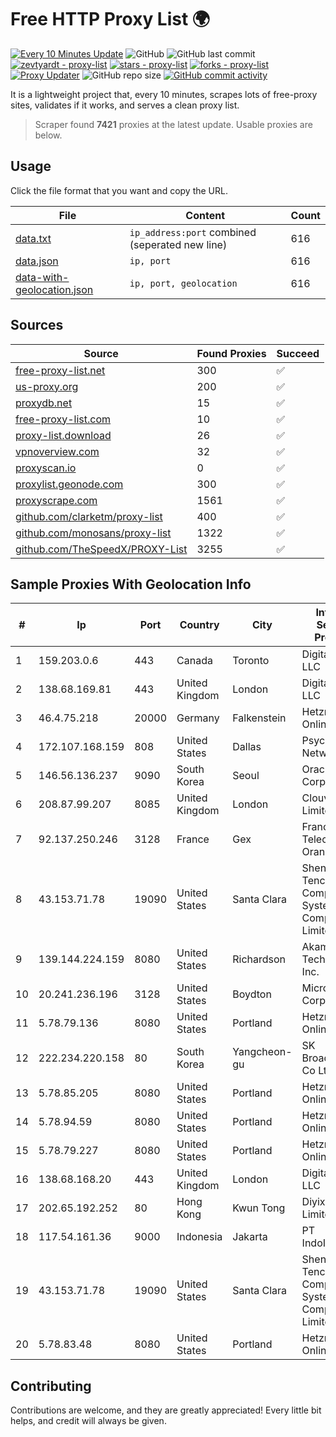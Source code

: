 
# Free HTTP Proxy List 🌍

[![Every 10 Minutes Update](https://github.com/mertguvencli/http-proxy-list/actions/workflows/main.yml/badge.svg?branch=main)](https://github.com/mertguvencli/http-proxy-list/actions/workflows/main.yml)
![GitHub](https://img.shields.io/github/license/mertguvencli/http-proxy-list)
![GitHub last commit](https://img.shields.io/github/last-commit/mertguvencli/http-proxy-list)
[![zevtyardt - proxy-list](https://img.shields.io/static/v1?label=zevtyardt&message=proxy-list&color=blue&logo=github)](https://github.com/zevtyardt/proxy-list "Go to GitHub repo")
[![stars - proxy-list](https://img.shields.io/github/stars/zevtyardt/proxy-list?style=social)](https://github.com/zevtyardt/proxy-list)
[![forks - proxy-list](https://img.shields.io/github/forks/zevtyardt/proxy-list?style=social)](https://github.com/zevtyardt/proxy-list)
[![Proxy Updater](https://github.com/zevtyardt/proxy-list/workflows/Proxy%20Updater/badge.svg)](https://github.com/zevtyardt/proxy-list/actions?query=workflow:"Proxy+Updater")
![GitHub repo size](https://img.shields.io/github/repo-size/zevtyardt/proxy-list)
[![GitHub commit activity](https://img.shields.io/github/commit-activity/m/zevtyardt/proxy-list?logo=commits)](https://github.com/zevtyardt/proxy-list/commits/main)

It is a lightweight project that, every 10 minutes, scrapes lots of free-proxy sites, validates if it works, and serves a clean proxy list.

> Scraper found **7421** proxies at the latest update. Usable proxies are below.

## Usage

Click the file format that you want and copy the URL.

|File|Content|Count|
|----|-------|-----|
|[data.txt](https://raw.githubusercontent.com/mertguvencli/http-proxy-list/main/proxy-list/data.txt)|`ip_address:port` combined (seperated new line)|616|
|[data.json](https://raw.githubusercontent.com/mertguvencli/http-proxy-list/main/proxy-list/data.json)|`ip, port`|616|
|[data-with-geolocation.json](https://raw.githubusercontent.com/mertguvencli/http-proxy-list/main/proxy-list/data-with-geolocation.json)|`ip, port, geolocation`|616|

## Sources

|Source|Found Proxies|Succeed|
|------|-------------|-------|
|[free-proxy-list.net](https://free-proxy-list.net)|300|✅|
|[us-proxy.org](https://www.us-proxy.org)|200|✅|
|[proxydb.net](http://proxydb.net)|15|✅|
|[free-proxy-list.com](https://free-proxy-list.com/?page=&port=&type%5B%5D=http&type%5B%5D=https&up_time=0&search=Search)|10|✅|
|[proxy-list.download](https://www.proxy-list.download/HTTP)|26|✅|
|[vpnoverview.com](https://vpnoverview.com/privacy/anonymous-browsing/free-proxy-servers)|32|✅|
|[proxyscan.io](https://www.proxyscan.io)|0|✅|
|[proxylist.geonode.com](https://proxylist.geonode.com/api/proxy-list?limit=300&page=1&sort_by=lastChecked&sort_type=desc&protocols=http,https)|300|✅|
|[proxyscrape.com](https://api.proxyscrape.com/v2/?request=displayproxies&protocol=http&timeout=10000&country=all&ssl=all&anonymity=all)|1561|✅|
|[github.com/clarketm/proxy-list](https://raw.githubusercontent.com/clarketm/proxy-list/master/proxy-list-raw.txt)|400|✅|
|[github.com/monosans/proxy-list](https://raw.githubusercontent.com/monosans/proxy-list/main/proxies/http.txt)|1322|✅|
|[github.com/TheSpeedX/PROXY-List](https://raw.githubusercontent.com/TheSpeedX/PROXY-List/master/http.txt)|3255|✅|


## Sample Proxies With Geolocation Info

|#|Ip|Port|Country|City|Internet Service Provider|
|-|--|----|-------|----|-------------------------|
|1|159.203.0.6|443|Canada|Toronto|DigitalOcean, LLC|
|2|138.68.169.81|443|United Kingdom|London|DigitalOcean, LLC|
|3|46.4.75.218|20000|Germany|Falkenstein|Hetzner Online GmbH|
|4|172.107.168.159|808|United States|Dallas|Psychz Networks|
|5|146.56.136.237|9090|South Korea|Seoul|Oracle Corporation|
|6|208.87.99.207|8085|United Kingdom|London|Clouvider Limited|
|7|92.137.250.246|3128|France|Gex|France Telecom Orange|
|8|43.153.71.78|19090|United States|Santa Clara|Shenzhen Tencent Computer Systems Company Limited|
|9|139.144.224.159|8080|United States|Richardson|Akamai Technologies, Inc.|
|10|20.241.236.196|3128|United States|Boydton|Microsoft Corporation|
|11|5.78.79.136|8080|United States|Portland|Hetzner Online GmbH|
|12|222.234.220.158|80|South Korea|Yangcheon-gu|SK Broadband Co Ltd|
|13|5.78.85.205|8080|United States|Portland|Hetzner Online GmbH|
|14|5.78.94.59|8080|United States|Portland|Hetzner Online GmbH|
|15|5.78.79.227|8080|United States|Portland|Hetzner Online GmbH|
|16|138.68.168.20|443|United Kingdom|London|DigitalOcean, LLC|
|17|202.65.192.252|80|Hong Kong|Kwun Tong|Diyixian.com Limited|
|18|117.54.161.36|9000|Indonesia|Jakarta|PT IndoInternet|
|19|43.153.71.78|19090|United States|Santa Clara|Shenzhen Tencent Computer Systems Company Limited|
|20|5.78.83.48|8080|United States|Portland|Hetzner Online GmbH|



## Contributing

Contributions are welcome, and they are greatly appreciated! Every
little bit helps, and credit will always be given.

